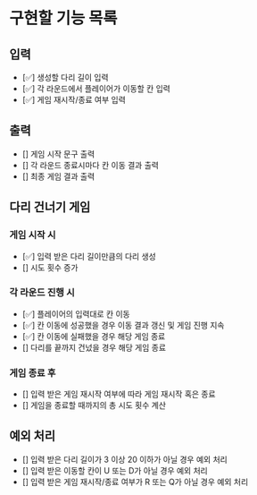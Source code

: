 # 구현할 기능 목록

## 입력
+ [✅] 생성할 다리 길이 입력
+ [✅] 각 라운드에서 플레이어가 이동할 칸 입력
+ [✅] 게임 재시작/종료 여부 입력


## 출력
+ [] 게임 시작 문구 출력
+ [] 각 라운드 종료시마다 칸 이동 결과 출력
+ [] 최종 게임 결과 출력


## 다리 건너기 게임

### 게임 시작 시
+ [✅] 입력 받은 다리 길이만큼의 다리 생성
+ [] 시도 횟수 증가

### 각 라운드 진행 시
+ [✅] 플레이어의 입력대로 칸 이동
+ [✅] 칸 이동에 성공했을 경우 이동 결과 갱신 및 게임 진행 지속
+ [✅] 칸 이동에 실패했을 경우 해당 게임 종료
+ [] 다리를 끝까지 건넜을 경우 해당 게임 종료

### 게임 종료 후
+ [] 입력 받은 게임 재시작 여부에 따라 게임 재시작 혹은 종료
+ [] 게임을 종료할 때까지의 총 시도 횟수 계산


## 예외 처리
+ [] 입력 받은 다리 길이가 3 이상 20 이하가 아닐 경우 예외 처리
+ [] 입력 받은 이동할 칸이 U 또는 D가 아닐 경우 예외 처리
+ [] 입력 받은 게임 재시작/종료 여부가 R 또는 Q가 아닐 경우 예외 처리